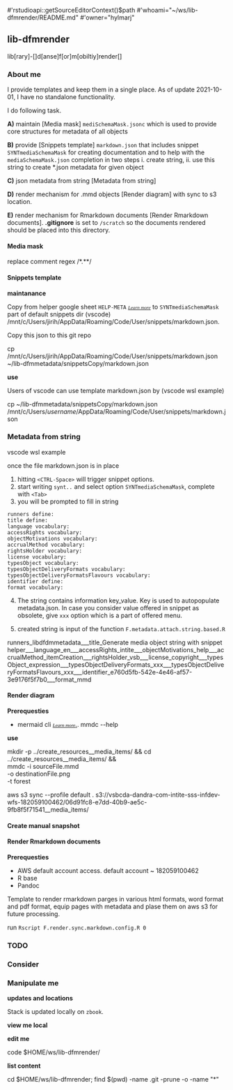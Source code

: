 #'rstudioapi::getSourceEditorContext()$path
#'whoami="~/ws/lib-dfmrender/README.md"
#'owner="hylmarj"

## lib-dfmrender

lib[rary]-[]d[anse]f[or]m[obiltiy]render[]

### About me

I provide templates and keep them in a single place. As of update 2021-10-01, I have no standalone functionality.

I do following task.

**A)** maintain [Media mask] `mediSchemaMask.jsonc` which is used to provide core structures for metadata of all objects

**B)** provide [Snippets template] `markdown.json` that includes snippet `SYNTmediaSchemaMask` for creating documentation and to help with the `mediaSchemaMask.json` completion in two steps i. create string, ii. use this string to create *.json metadata for given object

**C)** json metadata from string [Metadata from string]

**D)** render mechanism for .mmd objects [Render diagram] with sync to s3 location.

**E)** render mechanism for Rmarkdown documents [Render Rmarkdown documents]. **.gitignore** is set to `/scratch` so the documents rendered should be placed into this directory.

#### Media mask

replace comment regex \/\*.*\*\/

#### Snippets template

**maintanance**

Copy from helper google sheet `HELP-META` <a href='https://docs.google.com/spreadsheets/d/1lX3IJQghVONkRTV5AROA427xJbExYvpBZZXGWEDBWlo/edit#gid=956920037' target='_blank'><span style='font-family:Times;font-style: italic;font-size:0.8em;'>Learn more</span></a> to `SYNTmediaSchemaMask` part of default snippets dir (vscode) /mnt/c/Users/jirih/AppData/Roaming/Code/User/snippets/markdown.json.

Copy this json to this git repo

cp /mnt/c/Users/jirih/AppData/Roaming/Code/User/snippets/markdown.json ~/lib-dfmmetadata/snippetsCopy/markdown.json

**use**

Users of vscode can use template markdown.json by (vscode wsl example)

cp ~/lib-dfmmetadata/snippetsCopy/markdown.json /mnt/c/Users/*username*/AppData/Roaming/Code/User/snippets/markdown.json 

### Metadata from string

vscode wsl example

once the file markdown.json is in place

1. hitting `<CTRL-Space>` will trigger snippet options.
2. start writing `synt..` and select option `SYNTmediaSchemaMask`, complete with `<Tab>`
3. you will be prompted to fill in string

```
runners define:
title define:
language vocabulary:
accessRights vocabulary:
objectMotivations vocabulary:
accrualMethod vocabulary:
rightsHolder vocabulary:
license vocabulary:
typesObject vocabulary:
typesObjectDeliveryFormats vocabulary:
typesObjectDeliveryFormatsFlavours vocabulary:
identifier define:
format vocabulary:
```
4. The string contains information key_value. Key is used to autopopulate metadata.json. In case you consider value offered in snippet as obsolete, give `xxx` option which is a part of offered menu.

5. created string is input of the function `F.metadata.attach.string.based.R`

runners_libdfdmmetadata___title_Generate media object string with snippet helper___language_en___accessRights_intite___objectMotivations_help___accrualMethod_itemCreation___rightsHolder_vsb___license_copyright___typesObject_expression___typesObjectDeliveryFormats_xxx___typesObjectDeliveryFormatsFlavours_xxx___identifier_e760d5fb-542e-4e46-af57-3e9176f5f7b0___format_mmd


#### Render diagram

**Prerequesties**

- mermaid cli <a href='https://github.com/mermaid-js/mermaid-cli' target='_blank'><span style='font-family:Times;font-style: italic;font-size:0.8em;'>Learn more</span>.</a>. mmdc --help

**use**

mkdir -p ../create_resources__media_items/ && cd ../create_resources__media_items/ && \
mmdc -i sourceFile.mmd \
-o destinationFile.png \
-t forest

aws s3 sync --profile default . s3://vsbcda-dandra-com-intite-sss-infdev-wfs-182059100462/06d91fc8-e7dd-40b9-ae5c-9fb8f5f71541__media_items/

#### Create manual snapshot


#### Render Rmarkdown documents

**Prerequesties**

- AWS default account access. default account ~ 182059100462
- R base
- Pandoc

Template to render rmarkdown parges in various html formats, word format and pdf format, equip pages with metadata and plase them on aws s3 for future processing.

run `Rscript F.render.sync.markdown.config.R 0`


### TODO


### Consider


### Manipulate me

**updates and locations**

Stack is updated locally on `zbook`.

**view me local**

**edit me**

code $HOME/ws/lib-dfmrender/

**list content**

cd $HOME/ws/lib-dfmrender; find $(pwd) -name .git -prune -o -name "*"
